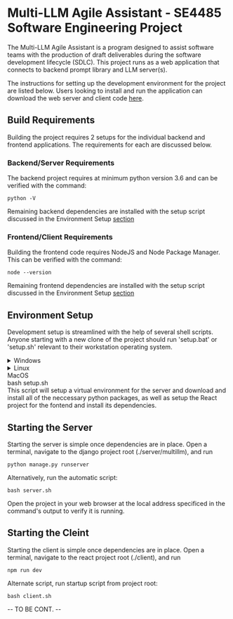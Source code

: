 # Multi-LLM Agile Assistant - SE4485 Software Engineering Project

The Multi-LLM Agile Assistant is a program designed to assist software teams
with the production of draft deliverables during the software development
lifecycle (SDLC). This project runs as a web application that connects to
backend prompt library and LLM server(s).

The instructions for setting up the development environment for the project
are listed below. Users looking to install and run the application can
download the web server and client code [here]().

## Build Requirements

Building the project requires 2 setups for the individual backend and frontend
applications. The requirements for each are discussed below.

### Backend/Server Requirements

The backend project requires at minimum python version 3.6 and can be verified
with the command:

```
python -V
```

Remaining backend dependencies are installed with the setup script discussed
in the Environment Setup [section](#environment-setup)

### Frontend/Client Requirements

Building the frontend code requires NodeJS and Node Package Manager. This can
be verified with the command:

```
node --version
```

Remaining frontend dependencies are installed with the setup script discussed
in the Environment Setup [section](#environment-setup)

## Environment Setup

Development setup is streamlined with the help of several shell scripts. Anyone starting
with a new clone of the project should run 'setup.bat' or 'setup.sh' relevant to their
workstation operating system.

<details>
<summary>Windows</summary>

```
.\setup.bat
```

</details>

<details>
<summary>Linux</summary>

```
./setup.sh
```

</details>
<summary>MacOS</summary>
bash setup.sh
</details>

<br>
This script will setup a virtual environment for the server and download and
install all of the neccessary python packages, as well as setup the React 
project for the fontend and install its dependencies.
<br>

## Starting the Server

Starting the server is simple once dependencies are in place. Open a terminal, navigate to the django project root (./server/multillm), and run

```
python manage.py runserver
```

Alternatively, run the automatic script:

```
bash server.sh
```

Open the project in your web browser at the local address specificed in the command's output to verify it is running.

## Starting the Cleint

Starting the client is simple once dependencies are in place. Open a terminal, navigate to the react project root (./client), and run

```
npm run dev
```

Alternate script, run startup script from project root:

```
bash client.sh
```

-- TO BE CONT. --
